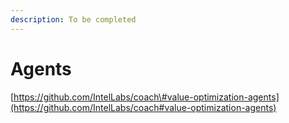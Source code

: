 ```yaml
---
description: To be completed
---
```


# Agents

[https://github.com/IntelLabs/coach\#value-optimization-agents](https://github.com/IntelLabs/coach#value-optimization-agents)

